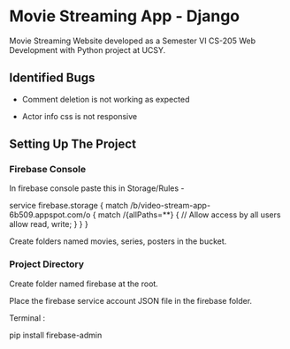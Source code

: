 # Movie Streaming App - Django

Movie Streaming Website developed as a Semester VI CS-205 Web Development with Python project at UCSY.

## Identified Bugs

+ Comment deletion is not working as expected

+ Actor info css is not responsive

## Setting Up The Project 

### Firebase Console

In firebase console paste this in Storage/Rules -

service firebase.storage {
  match /b/video-stream-app-6b509.appspot.com/o {
    match /{allPaths=**} {
      // Allow access by all users
      allow read, write;
    }
  }
}

Create folders named movies, series, posters in the bucket.

### Project Directory 

Create folder named firebase at the root.

Place the firebase service account JSON file in the firebase folder.

Terminal :

pip install firebase-admin
